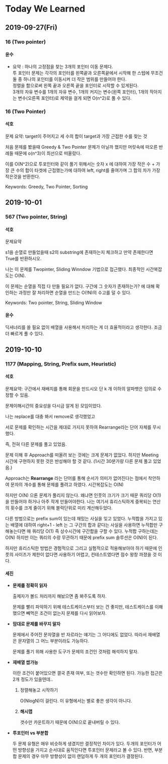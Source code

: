 # Today We Learned

## 2019-09-27(Fri)
### 16 (Two pointer)
#### 윤수 
- 요약 : 하나의 고정점을 찾는 3개의 포인터 이동 문제다.  
투 포인터 문제는 각각의 포인터를 왼쪽끝과 오른쪽끝에서 시작해 한 스텝에 무조건 둘 중 하나의 포인터를 이동시켜 더 작은 범위를 만들어야 한다.   
정렬을 함으로써 왼쪽 끝과 오른쪽 끝을 포인터로 시작할 수 있게된다.   
3개의 자유 변수를 1개의 자유 변수, 1개의 커지는 변수(왼쪽 포인터), 1개의 작아지는 변수(오른쪽 포인터)로 제약을 걸게 되면 O(n^2)로 풀 수 있다.   

### 16 (Two Pointer)
#### 석호

문제 요약: target이 주어지고 세 수의 합이 target과 가장 근접한 수를 찾는 것

처음 문제를 봤을때 Greedy & Two Pointer 문제가 아닐까 했지만 머릿속에 떠오른 반례들 때문에 o(n^3)이 최선으로 떠올랐다.

이를 O(N^2)으로 투포인터와 같이 풀기 위해서는 숫자 x 에 대하여 가장 작은 수 + 가장 큰 수의 합이 타겟에 근접했는가에 대하여 left, right를 줄여가며 그 합의 차가 가장 작은것을 반환한다.

Keywords: Greedy, Two Pointer, Sorting

## 2019-10-01

### 567 (Two pointer, String)

#### 석호

문제요약

s1을 순열로 만들었을때 s2의 substring에 존재하는지 체크하고 만약 존재한다면 True를 반환하시오.

나는 이 문제를 Twopinter, Sliding Winndow 기법으로 접근했다. 최종적인 시간복잡도는 O(N).

이 문제는 순열을 직접 다 만들 필요가 없다. 구간에 그 숫자가 존재하는가? 에 대해 확인하는 과정만 잘 처리하면 순열을 만드는 O(!N)의 수고를 덜 수 있다.

Keywords: Two pointer, String, Sliding Window

#### 윤수 

딕셔너리를 쓸 필요 없이 배열을 사용해서 처리하는 게 더 효율적이라고 생각한다. 
조금 더 빠르게 풀 수 있다. 


## 2019-10-10

### 1177 (Mapping, String, Prefix sum, Heuristic)

#### 석호

문제요약: 구간에서 재배치를 통해 회문을 만드시오 단 k 개 이하의 알파뱃은 임의로 수정할 수 있음.

문제이해시간의 중요성을 다시금 알게 된 모임이었다.

나는 replace를 대충 봐서 remove로 생각했었고

서로 문제를 확인하는 시간을 제대로 가지지 못하여 Rearrange라는 단어 자체를 무시했다.

즉, 전혀 다른 문제를 풀고 있었음.

문제 이해 후 Approach를 떠올려 보는 것에는 크게 문제가 없었다. 하지만 Meeting 시간에 구현하지 못한 것은 반성해야 할 것 같다. (1시간 30분가량 다른 문제 풀고 있었음.) 

Approach는 **Rearrange** 라는 단어를 통해 순서가 의미가 없어진다는 점에서 착안하여 문자의 개수를 통해 문제를 풀려고 하였다. 시간복잡도는 O(N)

하지만 O(N) 으론 문제가 풀리지 않는다. 왜냐면 인풋의 크기가 크기 때문 쿼리당 O(1)을 만들어야 하거나 아주 작게 만들어야한다. 나는 여기서 휴리스틱하게 중복되는 연산의 횟수를 크게 줄이기 위해 블럭단위로 미리 계산해두었다. 

다른 방법으로는 prefix sum이 있는데 재밌는 사실을 잊고 있었다. 누적합을 가지고 있는 배열에 대하여 right+1 - left 는 그 구간의 합과 같다는 사실을 사용하면 누적합만 구해놓는다면 매 쿼리당 O(1) 즉 상수시간에 구간합을 구할 수 있다. 누적합 구하는데는 O(N) 하지만 이는 쿼리의 수랑 무관하기 때문에 prefix sum 솔루션은 O(N)이 된다.

하지만 휴리스틱한 방법은 경험적으로 그리고 실험적으로 적용해보아야 하기 때문에 인풋의 사이즈가 제한이 없다면 사용하기 어렵고, 컨테스트였다면 점수 왕창 까졌을 것 이다.

#### 세진

- **문제를 정확히 읽자**

    출제자가 볼드 처리까지 해놨으면 좀 봐주도록 하자.

    문제를 빨리 파악하기 위해 테스트케이스부터 보는 건 좋지만, 테스트케이스를 이해했으면 빼먹은 조건이 없는지 문제를 다시 읽어보자.

- **맘대로 문제를 바꾸지 말자**

    문제에서 주어진 문자열을 반 자르라는 얘기는 그 어디에도 없었다. 따라서 재배열은 문자열의 그 어느 부분이라도 가능하다.

    문제를 풀기 위해 사용한 도구가 문제의 조건인 것처럼 해석하지 말자.

- **재배열 쌉가능**

    이란 조건이 붙어있으면 결국 존재 여부, 또는 갯수만 확인하면 된다. 가능한 접근은 2개 정도가 있을텐데..

    1. 정렬해놓고 시작하기

        O(NlogN)이 걸린다. 이 유형에서는 별로 좋은 생각이 아니다.

    2. **해시맵**

        갯수만 카운트하기 때문에 O(N)으로 끝내버릴 수 있다.

- **투포인터 vs 부분합**

    두 문제 유형은 매우 비슷하게 생겼지만 결정적인 차이가 있다. 두개의 포인터가 어떤 방향성을 가지고 순서대로 움직인다면 투포인터 문제라고 볼 수 있다. 반면, 부분합 문제의 경우 아무 방향성이 없이 랜덤하게 두 개의 포인터가 결정된다.